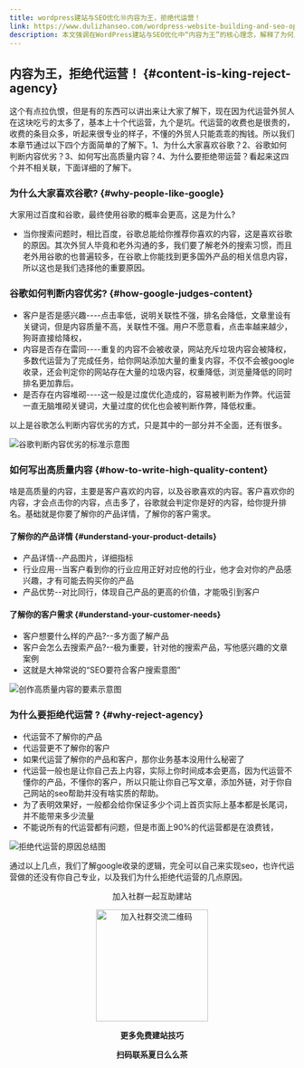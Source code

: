 ```yaml
---
title: wordpress建站与SEO优化⑩内容为王，拒绝代运营！
link: https://www.dulizhanseo.com/wordpress-website-building-and-seo-optimization-10
description: 本文强调在WordPress建站与SEO优化中“内容为王”的核心理念，解释了为何用户偏爱谷歌、谷歌如何评判内容质量、创作高质量内容的要点，并强烈建议外贸人拒绝效果不佳且昂贵的SEO代运营服务，主张自主掌握内容创作。
---
```


## 内容为王，拒绝代运营！ {#content-is-king-reject-agency}

这个有点拉仇恨，但是有的东西可以讲出来让大家了解下，现在因为代运营外贸人在这块吃亏的太多了，基本上十个代运营，九个是坑。代运营的收费也是很贵的，收费的条目众多，听起来很专业的样子，不懂的外贸人只能乖乖的掏钱。所以我们本章节通过以下四个方面简单的了解下。1、为什么大家喜欢谷歌？2、谷歌如何判断内容优劣？3、如何写出高质量内容？4、为什么要拒绝带运营？看起来这四个并不相关联，下面详细的了解下。

### 为什么大家喜欢谷歌? {#why-people-like-google}

大家用过百度和谷歌，最终使用谷歌的概率会更高，这是为什么?

- 当你搜索问题时，相比百度，谷歌总能给你推荐你喜欢的内容，这是喜欢谷歌的原因。其次外贸人毕竟和老外沟通的多，我们要了解老外的搜索习惯，而且老外用谷歌的也普遍较多，在谷歌上你能找到更多国外产品的相关信息内容，所以这也是我们选择他的重要原因。

### 谷歌如何判断内容优劣? {#how-google-judges-content}

- 客户是否是感兴趣----点击率低，说明关联性不强，排名会降低，文章里设有关键词，但是内容质量不高，关联性不强。用户不愿意看，点击率越来越少，狗哥直接给降权，
- 内容是否存在雷同----重复的内容不会被收录，网站充斥垃圾内容会被降权，多数代运营为了完成任务，给你网站添加大量的重复内容，不仅不会被google收录，还会判定你的网站存在大量的垃圾内容，权重降低，浏览量降低的同时排名更加靠后。
- 是否存在内容堆砌----这一般是过度优化造成的，容易被判断为作弊。代运营一直无脑堆砌关键词，大量过度的优化也会被判断作弊，降低权重。

以上是谷歌怎么判断内容优劣的方式，只是其中的一部分并不全面，还有很多。

![谷歌判断内容优劣的标准示意图](https://cos.files.maozhishi.com/小书匠/1673249723223.png)

### 如何写出高质量内容 {#how-to-write-high-quality-content}

啥是高质量的内容，主要是客户喜欢的内容，以及谷歌喜欢的内容。客户喜欢你的内容，才会点击你的内容，点击多了，谷歌就会判定你是好的内容，给你提升排名。基础就是你要了解你的产品详情，了解你的客户需求。

#### 了解你的产品详情 {#understand-your-product-details}

- 产品详情--产品图片，详细指标
- 行业应用--当客户看到你的行业应用正好对应他的行业，他才会对你的产品感兴趣，才有可能去购买你的产品
- 产品优势--对比同行，体现自己产品的更高的价值，才能吸引到客户

#### 了解你的客户需求 {#understand-your-customer-needs}

- 客户想要什么样的产品?--多方面了解产品
- 客户会怎么去搜索产品?--极为重要，针对他的搜索产品，写他感兴趣的文章案例
- 这就是大神常说的“SEO要符合客户搜索意图”

![创作高质量内容的要素示意图](https://cos.files.maozhishi.com/小书匠/1673249723224.png)

### 为什么要拒绝代运营 ? {#why-reject-agency}

- 代运营不了解你的产品
- 代运营更不了解你的客户
- 如果代运营了解你的产品和客户，那你业务基本没用什么秘密了
- 代运营一般也是让你自己去上内容，实际上你时间成本会更高，因为代运营不懂你的产品，不懂你的客户，所以只能让你自己写文章，添加外链，对于你自己网站的seo帮助并没有啥实质的帮助。
- 为了表明效果好，一般都会给你保证多少个词上首页实际上基本都是长尾词，并不能带来多少流量
- 不能说所有的代运营都有问题，但是市面上90%的代运营都是在浪费钱，

![拒绝代运营的原因总结图](https://cos.files.maozhishi.com/小书匠/1673249723225.png)

通过以上几点，我们了解google收录的逻辑，完全可以自己来实现seo，也许代运营做的还没有你自己专业，以及我们为什么拒绝代运营的几点原因。

<p style="text-align: center;">加入社群一起互助建站</p>
<p style="text-align: center;"><img src="https://cos.files.maozhishi.com/小书匠/1673249723227.png" width="198" alt="加入社群交流二维码" /></p>
<p style="text-align: center;"><strong>更多免费建站技巧</strong></p>
<p style="text-align: center;"><strong>扫码联系夏日么么茶</strong></p>
